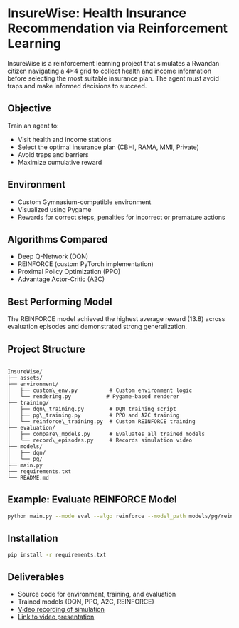 # InsureWise: Health Insurance Recommendation via Reinforcement Learning

InsureWise is a reinforcement learning project that simulates a Rwandan citizen navigating a 4×4 grid to collect health and income information before selecting the most suitable insurance plan. The agent must avoid traps and make informed decisions to succeed.

## Objective
Train an agent to:
- Visit health and income stations
- Select the optimal insurance plan (CBHI, RAMA, MMI, Private)
- Avoid traps and barriers
- Maximize cumulative reward

## Environment
- Custom Gymnasium-compatible environment
- Visualized using Pygame
- Rewards for correct steps, penalties for incorrect or premature actions

## Algorithms Compared
- Deep Q-Network (DQN)
- REINFORCE (custom PyTorch implementation)
- Proximal Policy Optimization (PPO)
- Advantage Actor-Critic (A2C)

## Best Performing Model
The REINFORCE model achieved the highest average reward (13.8) across evaluation episodes and demonstrated strong generalization.

## Project Structure
```

InsureWise/
├── assets/
├── environment/
│   ├── custom\_env.py          # Custom environment logic
│   └── rendering.py           # Pygame-based renderer
├── training/
│   ├── dqn\_training.py        # DQN training script
│   ├── pg\_training.py         # PPO and A2C training
│   └── reinforce\_training.py  # Custom REINFORCE training
├── evaluation/
│   ├── compare\_models.py      # Evaluates all trained models
│   └── record\_episodes.py     # Records simulation video
├── models/
│   ├── dqn/
│   └── pg/
├── main.py                    
├── requirements.txt
└── README.md

````

## Example: Evaluate REINFORCE Model
```bash
python main.py --mode eval --algo reinforce --model_path models/pg/reinforce_insurewise.pt --episodes 1 --render human
````

## Installation

```bash
pip install -r requirements.txt
```

## Deliverables

* Source code for environment, training, and evaluation
* Trained models (DQN, PPO, A2C, REINFORCE)
* [Video recording of simulation](reinforce.gif)
* [Link to video presentation](https://youtu.be/kbZqr28gSSE)

